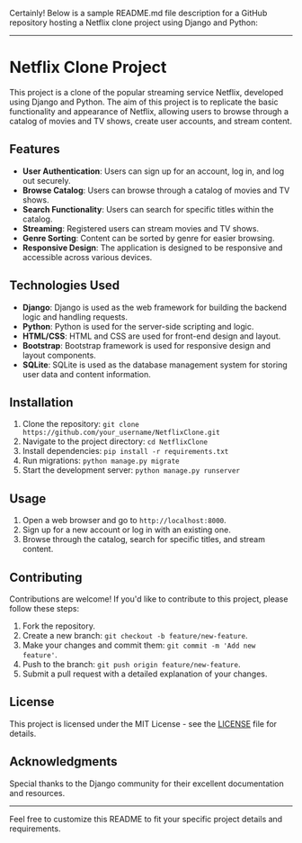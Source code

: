 Certainly! Below is a sample README.md file description for a GitHub repository hosting a Netflix clone project using Django and Python:

---

# Netflix Clone Project

This project is a clone of the popular streaming service Netflix, developed using Django and Python. The aim of this project is to replicate the basic functionality and appearance of Netflix, allowing users to browse through a catalog of movies and TV shows, create user accounts, and stream content.

## Features

- **User Authentication**: Users can sign up for an account, log in, and log out securely.
- **Browse Catalog**: Users can browse through a catalog of movies and TV shows.
- **Search Functionality**: Users can search for specific titles within the catalog.
- **Streaming**: Registered users can stream movies and TV shows.
- **Genre Sorting**: Content can be sorted by genre for easier browsing.
- **Responsive Design**: The application is designed to be responsive and accessible across various devices.

## Technologies Used

- **Django**: Django is used as the web framework for building the backend logic and handling requests.
- **Python**: Python is used for the server-side scripting and logic.
- **HTML/CSS**: HTML and CSS are used for front-end design and layout.
- **Bootstrap**: Bootstrap framework is used for responsive design and layout components.
- **SQLite**: SQLite is used as the database management system for storing user data and content information.

## Installation

1. Clone the repository: `git clone https://github.com/your_username/NetflixClone.git`
2. Navigate to the project directory: `cd NetflixClone`
3. Install dependencies: `pip install -r requirements.txt`
4. Run migrations: `python manage.py migrate`
5. Start the development server: `python manage.py runserver`

## Usage

1. Open a web browser and go to `http://localhost:8000`.
2. Sign up for a new account or log in with an existing one.
3. Browse through the catalog, search for specific titles, and stream content.

## Contributing

Contributions are welcome! If you'd like to contribute to this project, please follow these steps:

1. Fork the repository.
2. Create a new branch: `git checkout -b feature/new-feature`.
3. Make your changes and commit them: `git commit -m 'Add new feature'`.
4. Push to the branch: `git push origin feature/new-feature`.
5. Submit a pull request with a detailed explanation of your changes.

## License

This project is licensed under the MIT License - see the [LICENSE](LICENSE) file for details.

## Acknowledgments

Special thanks to the Django community for their excellent documentation and resources.

---

Feel free to customize this README to fit your specific project details and requirements.
